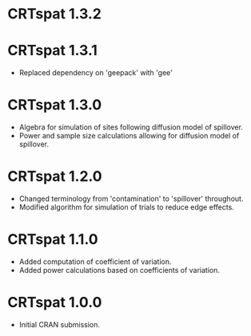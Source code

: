 # CRTspat 1.3.2

# CRTspat 1.3.1

* Replaced dependency on 'geepack' with 'gee'

# CRTspat 1.3.0

* Algebra for simulation of sites following diffusion model of spillover. 
* Power and sample size calculations allowing for diffusion model of spillover.

# CRTspat 1.2.0

* Changed terminology from 'contamination' to 'spillover' throughout.
* Modified algorithm for simulation of trials to reduce edge effects.

# CRTspat 1.1.0

* Added computation of coefficient of variation.
* Added power calculations based on coefficients of variation.

# CRTspat 1.0.0

* Initial CRAN submission.
